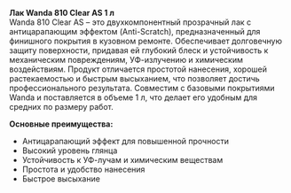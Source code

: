 **Лак Wanda 810 Clear AS 1 л**  
Wanda 810 Clear AS – это двухкомпонентный прозрачный лак с антицарапающим эффектом (Anti-Scratch), предназначенный для финишного покрытия в кузовном ремонте. Обеспечивает долговечную защиту поверхности, придавая ей глубокий блеск и устойчивость к механическим повреждениям, УФ-излучению и химическим воздействиям. Продукт отличается простотой нанесения, хорошей растекаемостью и быстрым высыханием, что позволяет достичь профессионального результата. Совместим с базовыми покрытиями Wanda и поставляется в объеме 1 л, что делает его удобным для средних по размеру работ.

**Основные преимущества:**
- Антицарапающий эффект для повышенной прочности
- Высокий уровень глянца
- Устойчивость к УФ-лучам и химическим веществам
- Простота и удобство нанесения
- Быстрое высыхание

